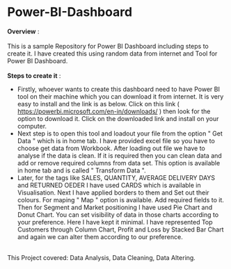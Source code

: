 # Power-BI-Dashboard
**Overview** :
<br>
<br>
This is a sample Repository for Power BI Dashboard including steps to create it. I have created this using random data from internet and Tool for Power BI Dashboard.
<br>
<br>
**Steps to create it** :
- Firstly, whoever wants to create this dashboard need to have Power BI tool on their machine which you can download it from internet. It is very easy to install and the link is as below.
Click on this link (  https://powerbi.microsoft.com/en-in/downloads/  ) then look for the option to download it. Click on the downloaded link and install on your computer.
- Next step is to open this tool and loadout your file from the option " Get Data " which is in home tab. I have provided excel file so you have to choose get data from Workbook.
After loading out file we have to analyse if the data is clean. If it is required then you can clean data and add or remove required columns from data set. This option is available in home tab and is called " Transform Data ".
- Later, for the tags like SALES, QUANTITY, AVERAGE DELIVERY DAYS and RETURNED OEDER I have used CARDS which is available in Visualisation. Next I have applied borders to them and Set out their colours.
For maping " Map " option is available. Add required fields to it.
Then for Segment and Market positioning I have used Pie Chart and Donut Chart. You can set visibility of data in those charts according to your preference. Here I have kept it minimal.
I have represented Top Customers through Column Chart, Profit and Loss by Stacked Bar Chart and again we can alter them according to our preference.
<br>
This Project covered: Data Analysis, Data Cleaning, Data Altering.

